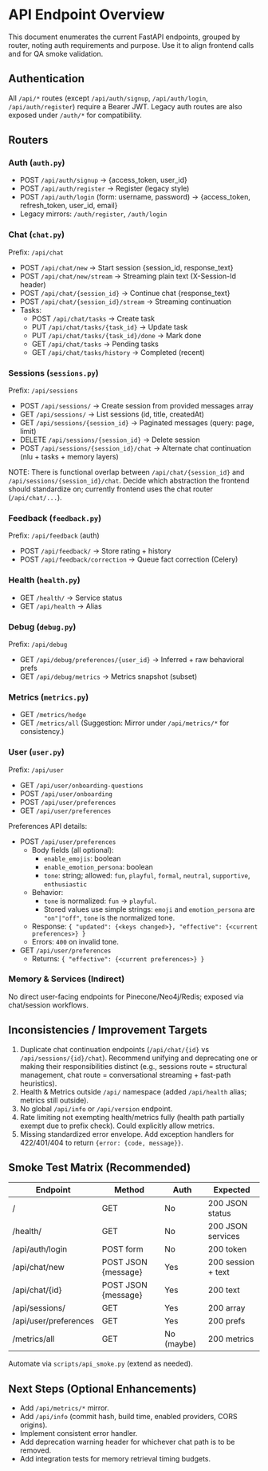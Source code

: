 # API Endpoint Overview

This document enumerates the current FastAPI endpoints, grouped by router, noting auth requirements and purpose. Use it to align frontend calls and for QA smoke validation.

## Authentication
All `/api/*` routes (except `/api/auth/signup`, `/api/auth/login`, `/api/auth/register`) require a Bearer JWT.
Legacy auth routes are also exposed under `/auth/*` for compatibility.

## Routers

### Auth (`auth.py`)
- POST `/api/auth/signup` → {access_token, user_id}
- POST `/api/auth/register` → Register (legacy style)
- POST `/api/auth/login` (form: username, password) → {access_token, refresh_token, user_id, email}
- Legacy mirrors: `/auth/register`, `/auth/login`

### Chat (`chat.py`)
Prefix: `/api/chat`
- POST `/api/chat/new` → Start session {session_id, response_text}
- POST `/api/chat/new/stream` → Streaming plain text (X-Session-Id header)
- POST `/api/chat/{session_id}` → Continue chat {response_text}
- POST `/api/chat/{session_id}/stream` → Streaming continuation
- Tasks:
  - POST `/api/chat/tasks` → Create task
  - PUT `/api/chat/tasks/{task_id}` → Update task
  - PUT `/api/chat/tasks/{task_id}/done` → Mark done
  - GET `/api/chat/tasks` → Pending tasks
  - GET `/api/chat/tasks/history` → Completed (recent)

### Sessions (`sessions.py`)
Prefix: `/api/sessions`
- POST `/api/sessions/` → Create session from provided messages array
- GET `/api/sessions/` → List sessions (id, title, createdAt)
- GET `/api/sessions/{session_id}` → Paginated messages (query: page, limit)
- DELETE `/api/sessions/{session_id}` → Delete session
- POST `/api/sessions/{session_id}/chat` → Alternate chat continuation (nlu + tasks + memory layers)

NOTE: There is functional overlap between `/api/chat/{session_id}` and `/api/sessions/{session_id}/chat`. Decide which abstraction the frontend should standardize on; currently frontend uses the chat router (`/api/chat/...`).

### Feedback (`feedback.py`)
Prefix: `/api/feedback` (auth)
- POST `/api/feedback/` → Store rating + history
- POST `/api/feedback/correction` → Queue fact correction (Celery)

### Health (`health.py`)
- GET `/health/` → Service status
- GET `/api/health` → Alias

### Debug (`debug.py`)
Prefix: `/api/debug`
- GET `/api/debug/preferences/{user_id}` → Inferred + raw behavioral prefs
- GET `/api/debug/metrics` → Metrics snapshot (subset)

### Metrics (`metrics.py`)
- GET `/metrics/hedge`
- GET `/metrics/all`
(Suggestion: Mirror under `/api/metrics/*` for consistency.)

### User (`user.py`)
Prefix: `/api/user`
- GET `/api/user/onboarding-questions`
- POST `/api/user/onboarding`
- POST `/api/user/preferences`
- GET `/api/user/preferences`

Preferences API details:
- POST `/api/user/preferences`
  - Body fields (all optional):
    - `enable_emojis`: boolean
    - `enable_emotion_persona`: boolean
    - `tone`: string; allowed: `fun`, `playful`, `formal`, `neutral`, `supportive`, `enthusiastic`
  - Behavior:
    - `tone` is normalized: `fun` → `playful`.
    - Stored values use simple strings: `emoji` and `emotion_persona` are `"on"|"off"`, `tone` is the normalized tone.
  - Response: `{ "updated": {<keys changed>}, "effective": {<current preferences>} }`
  - Errors: `400` on invalid tone.
- GET `/api/user/preferences`
  - Returns: `{ "effective": {<current preferences>} }`

### Memory & Services (Indirect)
No direct user-facing endpoints for Pinecone/Neo4j/Redis; exposed via chat/session workflows.

## Inconsistencies / Improvement Targets
1. Duplicate chat continuation endpoints (`/api/chat/{id}` vs `/api/sessions/{id}/chat`). Recommend unifying and deprecating one or making their responsibilities distinct (e.g., sessions route = structural management, chat route = conversational streaming + fast-path heuristics).
2. Health & Metrics outside `/api/` namespace (added `/api/health` alias; metrics still outside).
3. No global `/api/info` or `/api/version` endpoint.
4. Rate limiting not exempting health/metrics fully (health path partially exempt due to prefix check). Could explicitly allow metrics.
5. Missing standardized error envelope. Add exception handlers for 422/401/404 to return `{error: {code, message}}`.

## Smoke Test Matrix (Recommended)
| Endpoint | Method | Auth | Expected |
|----------|--------|------|----------|
| / | GET | No | 200 JSON status |
| /health/ | GET | No | 200 JSON services |
| /api/auth/login | POST form | No | 200 token |
| /api/chat/new | POST JSON {message} | Yes | 200 session + text |
| /api/chat/{id} | POST JSON {message} | Yes | 200 text |
| /api/sessions/ | GET | Yes | 200 array |
| /api/user/preferences | GET | Yes | 200 prefs |
| /metrics/all | GET | No (maybe) | 200 metrics |

Automate via `scripts/api_smoke.py` (extend as needed).

## Next Steps (Optional Enhancements)
- Add `/api/metrics/*` mirror.
- Add `/api/info` (commit hash, build time, enabled providers, CORS origins).
- Implement consistent error handler.
- Add deprecation warning header for whichever chat path is to be removed.
- Add integration tests for memory retrieval timing budgets.
